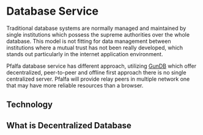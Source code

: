 # Database Service

Traditional database systems are normally managed and maintained by single institutions which possess the supreme authorities over the whole database. This model is not fitting for data management between institutions where a mutual trust has not been really developed, which stands out particularly in the internet application environment.

Pfalfa database service has different approach, utilizing [GunDB](https://gun.eco/) which offer decentralized, peer-to-peer and offline first approach there is no single centralized server. Pfalfa will provide relay peers in multiple network one that may have more reliable resources than a browser.

## Technology

## What is Decentralized Database



